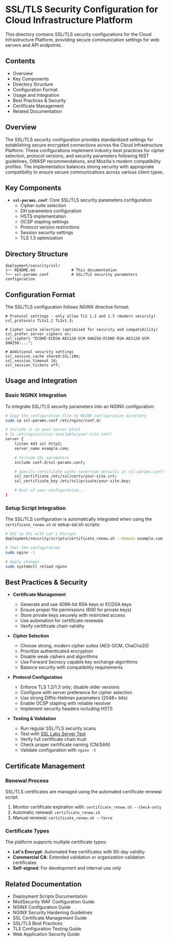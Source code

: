 # SSL/TLS Security Configuration for Cloud Infrastructure Platform

This directory contains SSL/TLS security configurations for the Cloud Infrastructure Platform, providing secure communication settings for web servers and API endpoints.

## Contents

- Overview
- Key Components
- Directory Structure
- Configuration Format
- Usage and Integration
- Best Practices & Security
- Certificate Management
- Related Documentation

## Overview

The SSL/TLS security configuration provides standardized settings for establishing secure encrypted connections across the Cloud Infrastructure Platform. These configurations implement industry best practices for cipher selection, protocol versions, and security parameters following NIST guidelines, OWASP recommendations, and Mozilla's modern compatibility profiles. The implementation balances strong security with appropriate compatibility to ensure secure communications across various client types.

## Key Components

- **`ssl-params.conf`**: Core SSL/TLS security parameters configuration
  - Cipher suite selection
  - DH parameters configuration
  - HSTS implementation
  - OCSP stapling settings
  - Protocol version restrictions
  - Session security settings
  - TLS 1.3 optimization

## Directory Structure

```plaintext
deployment/security/ssl/
├── README.md                # This documentation
└── ssl-params.conf          # SSL/TLS security parameters configuration
```

## Configuration Format

The SSL/TLS configuration follows NGINX directive format:

```nginx
# Protocol settings - only allow TLS 1.2 and 1.3 (modern security)
ssl_protocols TLSv1.2 TLSv1.3;

# Cipher suite selection (optimized for security and compatibility)
ssl_prefer_server_ciphers on;
ssl_ciphers "ECDHE-ECDSA-AES128-GCM-SHA256:ECDHE-RSA-AES128-GCM-SHA256:...";

# Additional security settings
ssl_session_cache shared:SSL:10m;
ssl_session_timeout 1d;
ssl_session_tickets off;
```

## Usage and Integration

### Basic NGINX Integration

To integrate SSL/TLS security parameters into an NGINX configuration:

```bash
# Copy the configuration file to NGINX configuration directory
sudo cp ssl-params.conf /etc/nginx/conf.d/

# Include it in your server block
# In /etc/nginx/sites-available/your-site.conf:
server {
    listen 443 ssl http2;
    server_name example.com;

    # Include SSL parameters
    include conf.d/ssl-params.conf;

    # Specify certificate paths (override defaults in ssl-params.conf)
    ssl_certificate /etc/ssl/certs/your-site.crt;
    ssl_certificate_key /etc/ssl/private/your-site.key;

    # Rest of your configuration...
}
```

### Setup Script Integration

The SSL/TLS configuration is automatically integrated when using the `certificate_renew.sh` or setup-ssl.sh scripts:

```bash
# Set up SSL with Let's Encrypt
deployment/security/scripts/certificate_renew.sh --domain example.com --email admin@example.com

# Test the configuration
sudo nginx -t

# Apply changes
sudo systemctl reload nginx
```

## Best Practices & Security

- **Certificate Management**
  - Generate and use 4096-bit RSA keys or ECDSA keys
  - Ensure proper file permissions (600 for private keys)
  - Store private keys securely with restricted access
  - Use automation for certificate renewals
  - Verify certificate chain validity

- **Cipher Selection**
  - Choose strong, modern cipher suites (AES-GCM, ChaCha20)
  - Prioritize authenticated encryption
  - Disable weak ciphers and algorithms
  - Use Forward Secrecy capable key exchange algorithms
  - Balance security with compatibility requirements

- **Protocol Configuration**
  - Enforce TLS 1.2/1.3 only; disable older versions
  - Configure with server preference for cipher selection
  - Use strong Diffie-Hellman parameters (2048+ bits)
  - Enable OCSP stapling with reliable resolver
  - Implement security headers including HSTS

- **Testing & Validation**
  - Run regular SSL/TLS security scans
  - Test with [SSL Labs Server Test](https://www.ssllabs.com/ssltest/)
  - Verify full certificate chain trust
  - Check proper certificate naming (CN/SAN)
  - Validate configuration with `nginx -t`

## Certificate Management

### Renewal Process

SSL/TLS certificates are managed using the automated certificate renewal script:

1. Monitor certificate expiration with: `certificate_renew.sh --check-only`
2. Automatic renewal: `certificate_renew.sh`
3. Manual renewal: `certificate_renew.sh --force`

### Certificate Types

The platform supports multiple certificate types:

- **Let's Encrypt**: Automated free certificates with 90-day validity
- **Commercial CA**: Extended validation or organization validation certificates
- **Self-signed**: For development and internal use only

## Related Documentation

- Deployment Scripts Documentation
- ModSecurity WAF Configuration Guide
- NGINX Configuration Guide
- NGINX Security Hardening Guidelines
- SSL Certificate Management Guide
- SSL/TLS Best Practices
- TLS Configuration Testing Guide
- Web Application Security Guide
